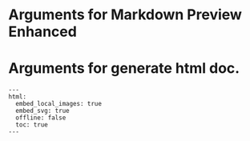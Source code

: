 # Arguments for Markdown Preview Enhanced 

# Arguments for generate html doc.
```
---
html:
  embed_local_images: true
  embed_svg: true
  offline: false
  toc: true
---
```
